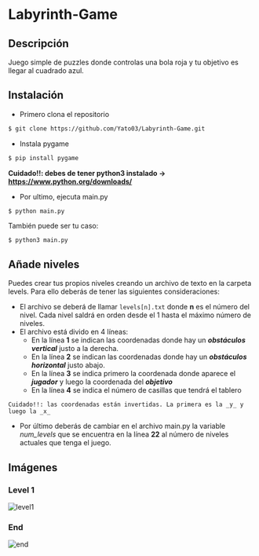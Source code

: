 # Labyrinth-Game

## Descripción
Juego simple de puzzles donde controlas una bola roja y tu objetivo es llegar al cuadrado azul.

## Instalación

- Primero clona el repositorio
```bash
$ git clone https://github.com/Yato03/Labyrinth-Game.git
```
- Instala pygame
```bash
$ pip install pygame
```
**Cuidado!!: debes de tener python3 instalado -> https://www.python.org/downloads/**
- Por ultimo, ejecuta main.py
```bash
$ python main.py
```
También puede ser tu caso:
```
$ python3 main.py
```
## Añade niveles
Puedes crear tus propios niveles creando un archivo de texto en la carpeta levels. Para ello deberás de tener las siguientes consideraciones:
- El archivo se deberá de llamar ```levels[n].txt``` donde **n** es el número del nivel. Cada nivel saldrá en orden desde el 1 hasta el máximo número de niveles.
- El archivo está divido en 4 líneas:
  - En la línea **1** se indican las coordenadas donde hay un ***obstáculos vertical*** justo a la derecha.
  - En la línea **2** se indican las coordenadas donde hay un ***obstáculos horizontal*** justo abajo.
  - En la línea **3** se indica primero la coordenada donde aparece el ***jugador*** y luego la coordenada del ***objetivo***
  - En la línea **4** se indica el número de casillas que tendrá el tablero
  
 ```Cuidado!!: las coordenadas están invertidas. La primera es la _y_ y luego la _x_```
- Por último deberás de cambiar en el archivo main.py la variable _num_levels_ que se encuentra en la línea **22** al número de niveles actuales que tenga el juego.


## Imágenes

### Level 1
![level1](https://github.com/Yato03/Labyrinth-Game/blob/main/img/level1.PNG)

### End
![end](https://github.com/Yato03/Labyrinth-Game/blob/main/img/end.PNG)
